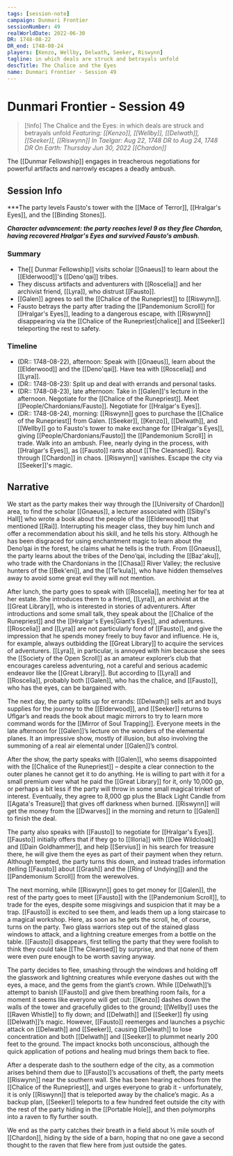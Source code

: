```yaml
---
tags: [session-note]
campaign: Dunmari Frontier
sessionNumber: 49
realWorldDate: 2022-06-30
DR: 1748-08-22
DR_end: 1748-08-24
players: [Kenzo, Wellby, Delwath, Seeker, Riswynn]
tagline: in which deals are struck and betrayals unfold
descTitle: The Chalice and the Eyes
name: Dunmari Frontier - Session 49
---
```

# Dunmari Frontier - Session 49

>[!info] The Chalice and the Eyes: in which deals are struck and betrayals unfold
> *Featuring: [[Kenzo]], [[Wellby]], [[Delwath]], [[Seeker]], [[Riswynn]]*
> *In Taelgar: Aug 22, 1748 DR to Aug 24, 1748 DR*
> *On Earth: Thursday Jun 30, 2022*
> *[[Chardon]]*

The [[Dunmar Fellowship]] engages in treacherous negotiations for powerful artifacts and narrowly escapes a deadly ambush.

## Session Info

***The party levels Fausto's tower with the [[Mace of Terror]], [[Hralgar's Eyes]], and the [[Binding Stones]]. 

***Character advancement: the party reaches level 9 as they flee Chardon, having recovered Hralgar's Eyes and survived Fausto's ambush.***
### Summary
- The[[ Dunmar Fellowship]] visits scholar [[Gnaeus]] to learn about the [[Elderwood]]'s [[Deno'qai]] tribes.
- They discuss artifacts and adventurers with [[Roscelia]] and her archivist friend, [[Lyra]], who distrust [[Fausto]].
- [[Galen]] agrees to sell the [[Chalice of the Runepriest]] to [[Riswynn]].
- Fausto betrays the party after trading the [[Pandemonium Scroll]] for [[Hralgar's Eyes]], leading to a dangerous escape, with [[Riswynn]] disappearing via the [[Chalice of the Runepriest|chalice]] and [[Seeker]] teleporting the rest to safety.

### Timeline
- (DR:: 1748-08-22), afternoon: Speak with [[Gnaeus]], learn about the [[Elderwood]] and the [[Deno'qai]]. Have tea with [[Roscelia]] and [[Lyra]].
- (DR:: 1748-08-23): Split up and deal with errands and personal tasks. 
- (DR:: 1748-08-23), late afternoon: Take in [[Galen]]'s lecture in the afternoon. Negotiate for the [[Chalice of the Runepriest]]. Meet [[People/Chardonians/Fausto]]. Negotiate for [[Hralgar's Eyes]]. 
- (DR:: 1748-08-24), morning: [[Riswynn]] goes to purchase the [[Chalice of the Runepriest]] from Galen. [[Seeker]], [[Kenzo]], [[Delwath]], and [[Wellby]] go to Fausto's tower to make exchange for [[Hralgar's Eyes]], giving [[People/Chardonians/Fausto]] the [[Pandemonium Scroll]] in trade. Walk into an ambush. Flee, nearly dying in the process, with [[Hralgar's Eyes]], as [[Fausto]] rants about [[The Cleansed]]. Race through [[Chardon]] in chaos. [[Riswynn]] vanishes. Escape the city via [[Seeker]]'s magic. 


## Narrative
We start as the party makes their way through the [[University of Chardon]] area, to find the scholar [[Gnaeus]], a lecturer associated with [[Sibyl's Hall]] who wrote a book about the people of the [[Elderwood]] that mentioned [[Rai]]. Interrupting his meager class, they buy him lunch and offer a recommendation about his skill, and he tells his story. Although he has been disgraced for using enchantment magic to learn about the Deno’qai in the forest, he claims what he tells is the truth. From [[Gnaeus]], the party learns about the tribes of the Deno’qai, including the [[Baz'aku]], who trade with the Chardonians in the [[Chasa]] River Valley; the reclusive hunters of the [[Bek'eni]], and the [[Te'kula]], who have hidden themselves away to avoid some great evil they will not mention. 

After lunch, the party goes to speak with [[Roscelia]], meeting her for tea at her estate. She introduces them to a friend, [[Lyra]], an archivist at the [[Great Library]], who is interested in stories of adventurers. After introductions and some small talk, they speak about the [[Chalice of the Runepriest]] and the [[Hralgar's Eyes|Giant’s Eyes]], and adventures. [[Roscelia]] and [[Lyra]] are not particularly fond of [[Fausto]], and give the impression that he spends money freely to buy favor and influence. He is, for example, always outbidding the [[Great Library]] to acquire the services of adventurers. [[Lyra]], in particular, is annoyed with him because she sees the [[Society of the Open Scroll]] as an amateur explorer’s club that encourages careless adventuring, not a careful and serious academic endeavor like the [[Great Library]]. But according to [[Lyra]] and [[Roscelia]], probably both [[Galen]], who has the chalice, and [[Fausto]], who has the eyes, can be bargained with. 

The next day, the party splits up for errands: [[Delwath]] sells art and buys supplies for the journey to the [[Elderwood]], and [[Seeker]] returns to Uflgar’s and reads the book about magic mirrors to try to learn more command words for the [[Mirror of Soul Trapping]]. Everyone meets in the late afternoon for [[Galen]]’s lecture on the wonders of the elemental planes. It an impressive show, mostly of illusion, but also involving the summoning of a real air elemental under [[Galen]]’s control. 

After the show, the party speaks with [[Galen]], who seems disappointed with the [[Chalice of the Runepriest]] – despite a clear connection to the outer planes he cannot get it to do anything. He is willing to part with it for a small premium over what he paid the [[Great Library]] for it, only 10,000 gp, or perhaps a bit less if the party will throw in some small magical trinket of interest. Eventually, they agree to 8,000 gp plus the Black Light Candle from [[Agata's Treasure]] that gives off darkness when burned. [[Riswynn]] will get the money from the [[Dwarves]] in the morning and return to [[Galen]] to finish the deal.

The party also speaks with [[Fausto]] to negotiate for [[Hralgar's Eyes]]. [[Fausto]] initially offers that if they go to [[Illoria]] with [[Dee Wildcloak]] and [[Dain Goldhammer]], and help [[Servius]] in his search for treasure there, he will give them the eyes as part of their payment when they return. Although tempted, the party turns this down, and instead trades information (telling [[Fausto]] about [[Grash]] and the [[Ring of Undying]]) and the [[Pandemonium Scroll]] from the werewolves. 

The next morning, while [[Riswynn]] goes to get money for [[Galen]], the rest of the party goes to meet [[Fausto]] with the [[Pandemonium Scroll]], to trade for the eyes, despite some misgivings and suspicion that it may be a trap. [[Fausto]] is excited to see them, and leads them up a long staircase to a magical workshop. Here, as soon as he gets the scroll, he, of course, turns on the party. Two glass warriors step out of the stained glass windows to attack, and a lightning creature emerges from a bottle on the table. [[Fausto]] disappears, first telling the party that they were foolish to think they could take [[The Cleansed]] by surprise, and that none of them were even pure enough to be worth saving anyway. 

The party decides to flee, smashing through the windows and holding off the glasswork and lightning creatures while everyone dashes out with the eyes, a mace, and the gems from the giant’s crown. While [[Delwath]]’s attempt to banish [[Fausto]] and give them breathing room fails, for a moment it seems like everyone will get out: [[Kenzo]] dashes down the walls of the tower and gracefully glides to the ground; [[Wellby]] uses the [[Raven Whistle]] to fly down; and [[Delwath]] and [[Seeker]] fly using [[Delwath]]’s magic. However, [[Fausto]] reemerges and launches a psychic attack on [[Delwath]] and [[Seeker]], causing [[Delwath]] to lose concentration and both [[Delwath]] and [[Seeker]] to plummet nearly 200 feet to the ground. The impact knocks both unconscious, although the quick application of potions and healing mud brings them back to flee. 

After a desperate dash to the southern edge of the city, as a commotion arises behind them due to [[Fausto]]’s accusations of theft, the party meets [[Riswynn]] near the southern wall. She has been hearing echoes from the [[Chalice of the Runepriest]], and urges everyone to grab it - unfortunately, it is only [[Riswynn]] that is teleported away by the chalice’s magic. As a backup plan, [[Seeker]] teleports to a few hundred feet outside the city with the rest of the party hiding in the [[Portable Hole]], and then polymorphs into a raven to fly further south.

We end as the party catches their breath in a field about ½ mile south of [[Chardon]], hiding by the side of a barn, hoping that no one gave a second thought to the raven that flew here from just outside the gates. 
